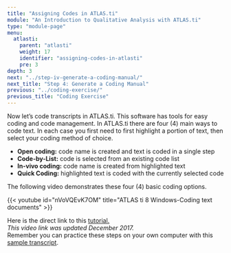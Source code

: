 ```yaml
---
title: "Assigning Codes in ATLAS.ti"
module: "An Introduction to Qualitative Analysis with ATLAS.ti"
type: "module-page"
menu:
  atlasti:
    parent: "atlasti"
    weight: 17
    identifier: "assigning-codes-in-atlasti"
    pre: 3
depth: 3
next: "../step-iv-generate-a-coding-manual/"
next_title: "Step 4: Generate a Coding Manual"
previous: "../coding-exercise/"
previous_title: "Coding Exercise"
---
```


Now let’s code transcripts in ATLAS.ti. This software has tools for easy coding and code management. In ATLAS.ti there are four (4) main ways to code text. In each case you first need to first highlight a portion of text, then select your coding method of choice.

* __Open coding:__ code name is created and text is coded in a single step
* __Code-by-List:__ code is selected from an existing code list 
* __In-vivo coding:__ code name is created from highlighted text 
* __Quick Coding:__ highlighted text is coded with the currently selected code 

The following video demonstrates these four (4) basic coding options.

{{< youtube id="nVoVQEvK7OM" title="ATLAS ti 8 Windows-Coding text documents" >}}

Here is the direct link to this <a href="http://www.youtube.com/watch?v=nVoVQEvK7OM" target="_blank">tutorial.</a>  
_This video link was updated December 2017._  
Remember you can practice these steps on your own computer with this [sample transcript](/img/assets/HRWSampleTranscript.doc).